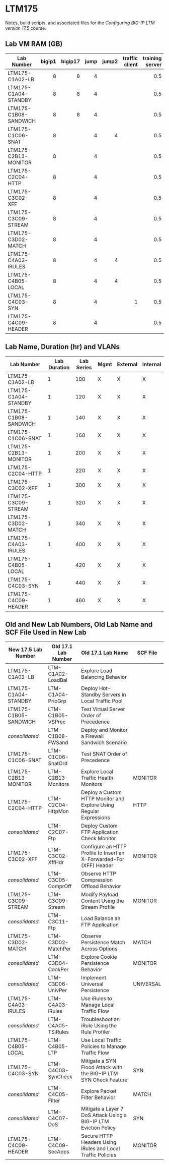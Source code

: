 # LTM175

Notes, build scripts, and associated files for the *Configuring BIG-IP LTM version 17.5* course.

## Lab VM RAM (GB)

|Lab Number             |bigip1|bigip17|jump|jump2|traffic client|training server|
|-----------------------|-----:|------:|---:|----:|-------------:|--------------:|
|LTM175-C1A02-LB        |8     |8      |4   |     |              |0.5            |
|LTM175-C1A04-STANDBY   |8     |8      |4   |     |              |0.5            |
|LTM175-C1B08-SANDWICH  |8     |8      |4   |     |              |0.5            |
|LTM175-C1C06-SNAT      |8     |       |4   |4    |              |0.5            |
|LTM175-C2B13-MONITOR   |8     |       |4   |     |              |0.5            |
|LTM175-C2C04-HTTP      |8     |       |4   |     |              |0.5            |
|LTM175-C3C02-XFF       |8     |       |4   |     |              |0.5            |
|LTM175-C3C09-STREAM    |8     |       |4   |     |              |0.5            |
|LTM175-C3D02-MATCH     |8     |       |4   |     |              |0.5            |
|LTM175-C4A03-IRULES    |8     |       |4   |4    |              |0.5            |
|LTM175-C4B05-LOCAL     |8     |       |4   |4    |              |0.5            |
|LTM175-C4C03-SYN       |8     |       |4   |     |1             |0.5            |
|LTM175-C4C09-HEADER    |8     |       |4   |     |              |0.5            |

## Lab Name, Duration (hr) and VLANs

| Lab Number            | Lab Duration | Lab Series | Mgmt | External | Internal  |
|-----------------------|--------------|------------|------|----------|-----------|
| LTM175-C1A02-LB       | 1            | 100        | X    | X        | X         |
| LTM175-C1A04-STANDBY  | 1            | 120        | X    | X        | X         |
| LTM175-C1B08-SANDWICH | 1            | 140        | X    | X        | X         |
| LTM175-C1C06-SNAT     | 1            | 160        | X    | X        | X         |
| LTM175-C2B13-MONITOR  | 1            | 200        | X    | X        | X         |
| LTM175-C2C04-HTTP     | 1            | 220        | X    | X        | X         |
| LTM175-C3C02-XFF      | 1            | 300        | X    | X        | X         |
| LTM175-C3C09-STREAM   | 1            | 320        | X    | X        | X         |
| LTM175-C3D02-MATCH    | 1            | 340        | X    | X        | X         |
| LTM175-C4A03-IRULES   | 1            | 400        | X    | X        | X         |
| LTM175-C4B05-LOCAL    | 1            | 420        | X    | X        | X         |
| LTM175-C4C03-SYN      | 1            | 440        | X    | X        | X         |
| LTM175-C4C09-HEADER   | 1            | 460        | X    | X        | X         |

## Old and New Lab Numbers, Old Lab Name and SCF File Used in New Lab

| New 17.5 Lab Number   | Old 17.1 Lab Number | Old 17.1 Lab Name                                                   | SCF File  |
|-----------------------|---------------------|---------------------------------------------------------------------|-----------|
| LTM175-C1A02-LB       | LTM-C1A02-LoadBal   | Explore Load Balancing Behavior                                     |           |
| LTM175-C1A04-STANDBY  | LTM-C1A04-PrioGrp   | Deploy Hot-Standby Servers in Local Traffic Pool                    |           |
| LTM175-C1B05-SANDWICH | LTM-C1B05-VSPrec    | Test Virtual Server Order of Precedence                             |           |
| *consolidated*        | LTM-C1B08-FWSand    | Deploy and Monitor a Firewall Sandwich Scenario                     |           |
| LTM175-C1C06-SNAT     | LTM-C1C06-SnatOrd   | Test SNAT Order of Precedence                                       |           |
| LTM175-C2B13-MONITOR  | LTM-C2B13-Monitors  | Explore Local Traffic Health Monitors                               | MONITOR   |
| LTM175-C2C04-HTTP     | LTM-C2C04-HttpMon   | Deploy a Custom HTTP Monitor and Explore Using Regular Expressions  | HTTP      |
| *consolidated*        | LTM-C2C07-Ftp       | Deploy Custom FTP Application Check Monitor                         |           |
| LTM175-C3C02-XFF      | LTM-C3C02-XffHdr    | Configure an HTTP Profile to Insert an X-Forwarded-For (XFF) Header | MONITOR   |
| *consolidated*        | LTM-C3C05-ComprOff  | Observe HTTP Compression Offload Behavior                           |           |
| LTM175-C3C09-STREAM   | LTM-C3C09-Stream    | Modify Payload Content Using the Stream Profile                     | MONITOR   |
| *consolidated*        | LTM-C3C11-Ftp       | Load Balance an FTP Application                                     |           |
| LTM175-C3D02-MATCH    | LTM-C3D02-MatchPer  | Observe Persistence Match Across Options                            | MATCH     |
| *consolidated*        | LTM-C3D04-CookPer   | Explore Cookie Persistence Behavior                                 | MONITOR   |
| *consolidated*        | LTM-C3D06-UnivPer   | Implement Universal Persistence                                     | UNIVERSAL |
| LTM175-C4A03-IRULES   | LTM-C4A03-iRules    | Use iRules to Manage Local Traffic Flow                             |           |
| *consolidated*        | LTM-C4A05-TSiRules  | Troubleshoot an iRule Using the Rule Profiler                       |           |
| LTM175-C4B05-LOCAL    | LTM-C4B05-LTP       | Use Local Traffic Policies to Manage Traffic Flow                   |           |
| LTM175-C4C03-SYN      | LTM-C4C03-SynCheck  | Mitigate a SYN Flood Attack with the BIG-IP LTM SYN Check Feature   | SYN       |
| *consolidated*        | LTM-C4C05-Filter    | Explore Packet Filter Behavior                                      | MATCH     |
| *consolidated*        | LTM-C4C07-DoS       | Mitigate a Layer 7 DoS Attack Using a BIG-IP LTM Eviction Policy    | SYN       |
| LTM175-C4C09-HEADER   | LTM-C4C09-SecApps   | Secure HTTP Headers Using iRules and Local Traffic Policies         | MONITOR   |

